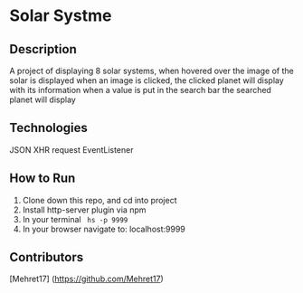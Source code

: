 # Solar Systme

## Description
A project of displaying 8 solar systems,
when hovered over the image of the solar is displayed
when an image is clicked, the clicked planet will display with its information
when a value is put in the search bar the searched planet will display

## Technologies
JSON
XHR request 
EventListener
## How to Run
 1. Clone down this repo, and cd into project
 1. Install http-server plugin via npm
 1. In your terminal  ``` hs -p 9999```
 1. In your browser navigate to: localhost:9999
## Contributors
[Mehret17] (https://github.com/Mehret17)
                